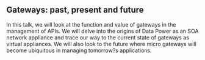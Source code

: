 Gateways: past, present and future
---
In this talk, we will look at the function and value of gateways in the management of APIs. We will delve into the origins of Data Power as an SOA network appliance and trace our way to the current state of gateways as virtual appliances. We will also look to the future where micro gateways will become ubiquitous in managing tomorrow?s applications.
